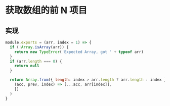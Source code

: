 # 获取数组的前 N 项目

## 实现

```javascript
module.exports = (arr, index = 1) => {
  if (!Array.isArray(arr)) {
    return new TypeError('Expected Array, got ' + typeof arr)
  }
  if (arr.length === 0) {
    return null
  }

  return Array.from({ length: index > arr.length ? arr.length : index }).reduce(
    (acc, prev, index) => [...acc, arr[index]],
    []
  )
}
```

<!-- ![PNG](\images\spring.png) -->
